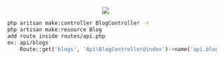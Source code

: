 <p align="center"><img src="https://laravel.com/assets/img/components/logo-laravel.svg"></p>

```bash
    php aritsan make:controller BlogController -r
    php artisan make:resource Blog
    add route inside routes/api.php
    ex: api/blogs
        Route::get('blogs', 'Api\BlogController@index')->name('api.blogs.index');
```
